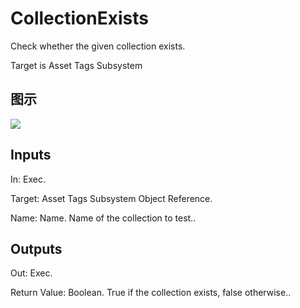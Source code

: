 # CollectionExists

Check whether the given collection exists.

Target is Asset Tags Subsystem

## 图示

![]($-20221218-18013029.png)

## Inputs

In: Exec.

Target: Asset Tags Subsystem Object Reference.

Name: Name. Name of the collection to test..  

## Outputs

Out: Exec.

Return Value: Boolean. True if the collection exists, false otherwise..

